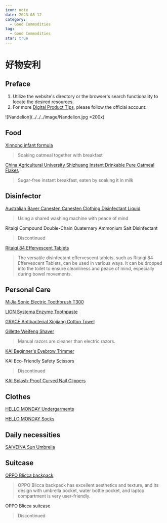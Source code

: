 ```yaml
---
icon: note
date: 2023-08-12
category:
  - Good Commodities
tag:
  - Good Commodities
star: true
---
```


# 好物安利

## Preface

1. Utilize the website's directory or the browser's search functionality to locate the desired resources.
2. For more [Digital Product Tips](https://mp.weixin.qq.com/mp/appmsgalbum?__biz=Mzg5MDg3NzYwNg==&action=getalbum&album_id=2686321010140561411#wechat_redirect), please follow the official account:

![Nandelion](../../../image/Nandelion.jpg =200x)

## Food

[Xinnong infant formula](https://m.tb.cn/h.52tV1PK)
> Soaking oatmeal together with breakfast

[China Agricultural University Shizhuang Instant Drinkable Pure Oatmeal Flakes](https://m.tb.cn/h.52cBWYS)
> Sugar-free instant breakfast, eaten by soaking it in milk

## Disinfector

[Australian Bayer Canesten Canesten Clothing Disinfectant Liquid](https://m.tb.cn/h.5XRxbW4)
> Using a shared washing machine with peace of mind

Ritaiqi Compound Double-Chain Quaternary Ammonium Salt Disinfectant
> Discontinued

[Ritaiqi 84 Effervescent Tablets](https://m.tb.cn/h.52XZoLZ?tk=6m3LdwcEDao)
> The versatile disinfectant effervescent tablets, such as Ritaiqi 84 Effervescent Tablets, can be used in various ways. It can be dropped into the toilet to ensure cleanliness and peace of mind, especially during bowel movements.

## Personal Care

[MiJia Sonic Electric Toothbrush T300](https://m.tb.cn/h.5O5hwxT?tk=B3xxWUatKl7)

[LION Systema Enzyme Toothpaste](https://m.tb.cn/h.5Nf3ux0)

[GRACE Antibacterial Xinjiang Cotton Towel](https://m.tb.cn/h.5mjPyVJ)

[Gillette Weifeng Shaver](https://m.tb.cn/h.5N4uK7H)
> Manual razors are cleaner than electric razors.

[KAI Beginner's Eyebrow Trimmer](https://m.tb.cn/h.5mjbN9h)

KAI Eco-Friendly Safety Scissors
> Discontinued

[KAI Splash-Proof Curved Nail Clippers](https://m.tb.cn/h.5O55yVi)

## Clothes

[HELLO MONDAY Undergarments](https://m.tb.cn/h.5mjkkHb?tk=5BDYWUZZGMG)

[HELLO MONDAY Socks](https://m.tb.cn/h.5Nfh2Kr?tk=GSVfWUZZhJE)

## Daily necessities

[SAIVEINA Sun Umbrella](https://m.tb.cn/h.5OwosCh)

## Suitcase

[OPPO Blicca backpack](https://j.youzan.com/0zd3S6)
> OPPO Blicca backpack has excellent aesthetics and texture, and its design with umbrella pocket, water bottle pocket, and laptop compartment is very user-friendly.

OPPO Blicca suitcase
> Discontinued
